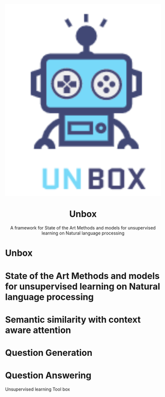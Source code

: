 <p align="center">
  <img width="650" src="./Extra/unbox.png">
</p>
<h1 align="center"> Unbox</h1>


<p align="center">A framework for State of the Art Methods and models for unsupervised learning on Natural language processing</p>

# Unbox
# State of the Art Methods and models for unsupervised learning on Natural language processing
# Semantic similarity with context aware attention
# Question Generation
# Question Answering
Unsupervised learning Tool box
